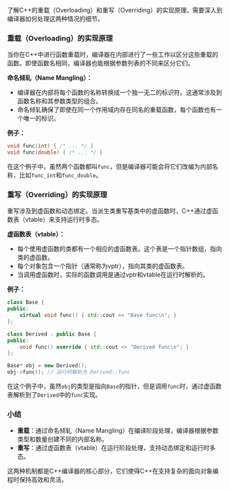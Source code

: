了解C++的重载（Overloading）和重写（Overriding）的实现原理，需要深入到编译器如何处理这两种情况的细节。

### 重载（Overloading）的实现原理

当你在C++中进行函数重载时，编译器在内部进行了一些工作以区分这些重载的函数。即使函数名相同，编译器也能根据参数列表的不同来区分它们。

**命名倾轧（Name Mangling）：**
- 编译器在内部将每个函数的名称转换成一个独一无二的标识符。这通常涉及到函数名称和其参数类型的组合。
- 命名倾轧确保了即使在同一个作用域内存在同名的重载函数，每个函数也有一个唯一的标识。

**例子：**
```cpp
void func(int) { /* ... */ }
void func(double) { /* ... */ }
```

在这个例子中，虽然两个函数都叫`func`，但是编译器可能会将它们改编为内部名称，比如`func_int`和`func_double`。

### 重写（Overriding）的实现原理

重写涉及到虚函数和动态绑定。当派生类重写基类中的虚函数时，C++通过虚函数表（vtable）来支持运行时多态。

**虚函数表（vtable）：**
- 每个使用虚函数的类都有一个相应的虚函数表。这个表是一个指针数组，指向类的虚函数。
- 每个对象包含一个指针（通常称为vptr），指向其类的虚函数表。
- 当调用虚函数时，实际的函数调用是通过vptr和vtable在运行时解析的。

**例子：**
```cpp
class Base {
public:
    virtual void func() { std::cout << "Base func\n"; }
};

class Derived : public Base {
public:
    void func() override { std::cout << "Derived func\n"; }
};

Base* obj = new Derived();
obj->func(); // 运行时解析为 Derived::func
```

在这个例子中，虽然`obj`的类型是指向`Base`的指针，但是调用`func`时，通过虚函数表解析到了`Derived`中的`func`实现。

### 小结

- **重载**：通过命名倾轧（Name Mangling）在编译阶段处理，编译器根据参数类型和数量创建不同的内部名称。
- **重写**：通过虚函数表（vtable）在运行阶段处理，支持动态绑定和运行时多态。

这两种机制都是C++编译器的核心部分，它们使得C++在支持复杂的面向对象编程时保持高效和灵活。
